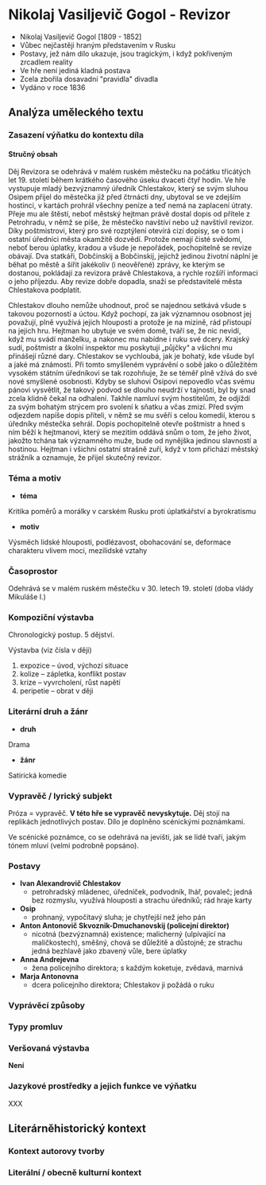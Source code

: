 # Nikolaj Vasiljevič Gogol - Revizor

- Nikolaj Vasiljevič Gogol [1809 - 1852]
- Vůbec nejčastěji hraným představením v Rusku
- Postavy, jež nám dílo ukazuje, jsou tragickým, i když pokřiveným zrcadlem reality
- Ve hře není jediná kladná postava
- Zcela zbořila dosavadní "pravidla" divadla
- Vydáno v roce 1836

## Analýza uměleckého textu

### Zasazení výňatku do kontextu díla

#### Stručný obsah

Děj Revizora se odehrává v malém ruském městečku na počátku třicátých let 19. století během krátkého časového úseku dvaceti čtyř hodin. Ve hře vystupuje mladý bezvýznamný úředník Chlestakov, který se svým sluhou Osipem přijel do městečka již před čtrnácti dny, ubytoval se ve zdejším hostinci, v kartách prohrál všechny peníze a teď nemá na zaplacení útraty. Přeje mu ale štěstí, neboť městský hejtman právě dostal dopis od přítele z Petrohradu, v němž se píše, že městečko navštíví nebo už navštívil revizor. Díky poštmistrovi, který pro své rozptýlení otevírá cizí dopisy, se o tom i ostatní úředníci města okamžitě dozvědí. Protože nemají čisté svědomí, neboť berou úplatky, kradou a všude je nepořádek, pochopitelně se revize obávají. Dva statkáři, Dobčinskij a Bobčinskij, jejichž jedinou životní náplní je běhat po městě a šířit jakékoliv (i neověřené) zprávy, ke kterým se dostanou, pokládají za revizora právě Chlestakova, a rychle rozšíří informaci o jeho příjezdu. Aby revize dobře dopadla, snaží se představitelé města Chlestakova podplatit.

Chlestakov dlouho nemůže uhodnout, proč se najednou setkává všude s takovou pozorností a úctou. Když pochopí, za jak významnou osobnost jej považují, plně využívá jejich hlouposti a protože je na mizině, rád přistoupí na jejich hru. Hejtman ho ubytuje ve svém domě, tváří se, že nic nevidí, když mu svádí manželku, a nakonec mu nabídne i ruku své dcery. Krajský sudí, poštmistr a školní inspektor mu poskytují „půjčky“ a všichni mu přinášejí různé dary. Chlestakov se vychloubá, jak je bohatý, kde všude byl a jaké má známosti. Při tomto smyšleném vyprávění o sobě jako o důležitém vysokém státním úředníkovi se tak rozohňuje, že se téměř plně vžívá do své nové smyšlené osobnosti. Kdyby se sluhovi Osipovi nepovedlo včas svému pánovi vysvětlit, že takový podvod se dlouho neudrží v tajnosti, byl by snad zcela klidně čekal na odhalení. Takhle namluví svým hostitelům, že odjíždí za svým bohatým strýcem pro svolení k sňatku a včas zmizí. Před svým odjezdem napíše dopis příteli, v němž se mu svěří s celou komedií, kterou s úředníky městečka sehrál. Dopis pochopitelně otevře poštmistr a hned s ním běží k hejtmanovi, který se mezitím oddává snům o tom, že jeho život, jakožto tchána tak významného muže, bude od nynějška jedinou slavností a hostinou. Hejtman i všichni ostatní strašně zuří, když v tom přichází městský strážník a oznamuje, že přijel skutečný revizor.

### Téma a motiv

- **téma**

Kritika poměrů a morálky v carském Rusku proti úplatkářství a byrokratismu

- **motiv**

Výsměch lidské hlouposti, podlézavost, obohacování se, deformace charakteru vlivem moci, mezilidské vztahy

### Časoprostor

Odehrává se v malém ruském městečku v 30. letech 19. století (doba vlády Mikuláše I.)

### Kompoziční výstavba

Chronologický postup. 5 dějství.

Výstavba (viz čísla v ději) 
1. expozice – úvod, výchozí situace 
2. kolize – zápletka, konflikt postav 
3. krize – vyvrcholení, růst napětí 
4. peripetie – obrat v ději 


### Literární druh a žánr

- **druh**

Drama

- **žánr**

Satirická komedie

### Vypravěč / lyrický subjekt

Próza = vypravěč. **V této hře se vypravěč nevyskytuje.** Děj stojí na replikách jednotlivých postav. Dílo je doplněno scénickými poznámkami.

Ve scénické poznámce, co se odehrává na jevišti, jak se lidé tvaří, jakým tónem mluví (velmi podrobně popsáno).

### Postavy

- **Ivan Alexandrovič Chlestakov**
  - petrohradský mládenec, úředníček, podvodník, lhář, povaleč; jedná bez rozmyslu, využívá hlouposti a strachu úředníků; rád hraje karty
- **Osip**
  - prohnaný, vypočítavý sluha; je chytřejší než jeho pán
- **Anton Antonovič Skvoznik-Dmuchanovskij (policejní direktor)**
  - nicotná (bezvýznamná) existence; malicherný (ulpívající na maličkostech), směšný, chová se důležitě a důstojně; ze strachu jedná bezhlavě jako zbavený vůle, bere úplatky
- **Anna Andrejevna**
  - žena policejního direktora; s každým koketuje, zvědavá, marnivá
- **Marja Antonovna**
  - dcera policejního direktora; Chlestakov ji požádá o ruku

### Vyprávěcí způsoby

### Typy promluv


### Veršovaná výstavba

**Není**

### Jazykové prostředky a jejich funkce ve výňatku

XXX

## Literárněhistorický kontext
### Kontext autorovy tvorby

### Literální / obecně kulturní kontext
